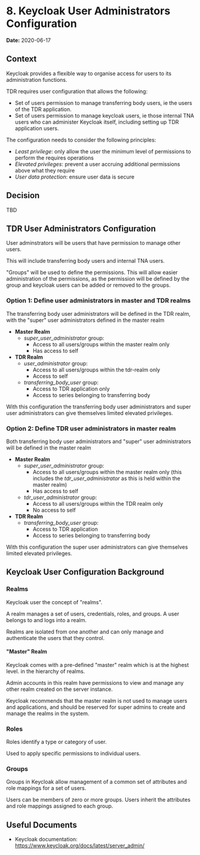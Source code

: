 # 8. Keycloak User Administrators Configuration

**Date:** 2020-06-17

## Context

Keycloak provides a flexible way to organise access for users to its administration functions.

TDR requires user configuration that allows the following:
* Set of users permission to manage transferring body users, ie the users of the TDR application.
* Set of users permission to manage keycloak users, ie those internal TNA users who can administer Keycloak itself, including setting up TDR application users.

The configuration needs to consider the following principles:
* *Least privilege*: only allow the user the minimum level of permissions to perform the requires operations
* *Elevated privileges*: prevent a user accruing additional permissions above what they require
* *User data protection*: ensure user data is secure

## Decision

TBD

## TDR User Administrators Configuration

User adminstrators will be users that have permission to manage other users. 

This will include transferring body users and internal TNA users.

"Groups" will be used to define the permissions. This will allow easier administration of the permissions, as the permission will be defined by the group and keycloak users can be added or removed to the groups.

### Option 1: Define user administrators in master and TDR realms

The transferring body user administrators will be defined in the TDR realm, with the "super" user administrators defined in the master realm

* **Master Realm**
  * *super_user_administrator* group:   
    * Access to all users/groups within the master realm only    
    * Has access to self 
* **TDR Realm**
  * *user_administrator* group:  
    * Access to all users/groups within the tdr-realm only    
    * Access to self
  * *transferring_body_user* group: 
    * Access to TDR application only
    * Access to series belonging to transferring body

With this configuration the transferring body user administrators and super user administrators can give themselves limited elevated privileges.

### Option 2: Define TDR user administrators in master realm

Both transferring body user administrators and "super" user administrators will be defined in the master realm

* **Master Realm**
  * *super_user_administrator* group:   
    * Access to all users/groups within the master realm only (this includes the *tdr_user_administrator* as this is held within the master realm)    
    * Has access to self    
  * *tdr_user_administrator* group:  
    * Access to all users/groups within the TDR realm only    
    * No access to self  
* **TDR Realm**
  * *transferring_body_user* group: 
    * Access to TDR application
    * Access to series belonging to transferring body

With this configuration the super user administrators can give themselves limited elevated privileges.

## Keycloak User Configuration Background

### Realms

Keycloak user the concept of "realms".

A realm manages a set of users, credentials, roles, and groups. A user belongs to and logs into a realm. 

Realms are isolated from one another and can only manage and authenticate the users that they control.

#### "Master" Realm

Keycloak comes with a pre-defined "master" realm which is at the highest level. in the hierarchy of realms. 

Admin accounts in this realm have permissions to view and manage any other realm created on the server instance. 

Keycloak recommends that the master realm is not used to manage users and applications, and should be reserved for super admins to create and manage the realms in the system.

### Roles

Roles identify a type or category of user. 

Used to apply specific permissions to individual users.

### Groups

Groups in Keycloak allow management of a common set of attributes and role mappings for a set of users. 

Users can be members of zero or more groups. Users inherit the attributes and role mappings assigned to each group.

## Useful Documents

* Keycloak documentation: https://www.keycloak.org/docs/latest/server_admin/